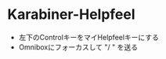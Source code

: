 <h1>Karabiner-Helpfeel</h1>

<ul>
  <li>左下のControlキーをマイHelpfeelキーにする</li>
  <li>Omniboxにフォーカスして "/ " を送る
</ul>
